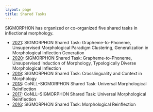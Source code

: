 ```yaml
---
layout: page
title: Shared Tasks
---
```


SIGMORPHON has organized or co-organized five shared tasks in inflectional morphology.
- [2021](2021): SIGMORPHON Shared Task: Grapheme-to-Phoneme, Unsupervised Morphological Paradigm Clustering, Generalization in Morphological Inflection Generation
- [2020](2020): SIGMORPHON Shared Task: Grapheme-to-Phoneme, Unsupervised Induction of Morphology, Typologically Diverse Morphological Inflection
- [2019](2019): SIGMORPHON Shared Task: Crosslinguality and Context in Morphology
- [2018](2018): CoNLL–SIGMORPHON Shared Task: Universal Morphological Reinflection
- [2017](2017): CoNLL–SIGMORPHON Shared Task: Universal Morphological Reinflection
- [2016](2016): SIGMORPHON Shared Task: Morphological Reinflection

